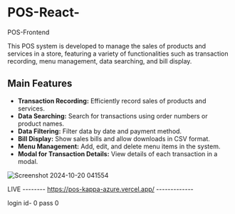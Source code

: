 # POS-React-
POS-Frontend

This POS system is developed to manage the sales of products and services in a store, featuring a variety of functionalities such as transaction recording, menu management, data searching, and bill display.

## Main Features
- **Transaction Recording:** Efficiently record sales of products and services.
- **Data Searching:** Search for transactions using order numbers or product names.
- **Data Filtering:** Filter data by date and payment method.
- **Bill Display:** Show sales bills and allow downloads in CSV format.
- **Menu Management:** Add, edit, and delete menu items in the system.
- **Modal for Transaction Details:** View details of each transaction in a modal.


![Screenshot 2024-10-20 041554](https://github.com/user-attachments/assets/f245a48a-7af5-4ec0-9d0d-304a5dcba81c)




LIVE  --------   https://pos-kappa-azure.vercel.app/    -------------







login id- 0  pass  0
